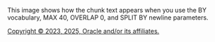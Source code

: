 This image shows how the chunk text appears when you use the BY vocabulary, MAX 40, OVERLAP 0, and SPLIT BY newline parameters.

[Copyright © 2023, 2025, Oracle and/or its affiliates.](../../../dcommon/html/cpyr.htm)

